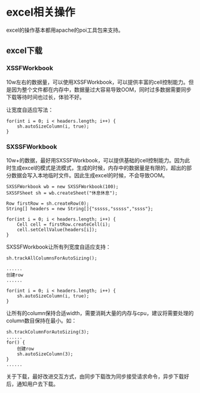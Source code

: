 # excel相关操作

excel的操作基本都用apache的poi工具包来支持。

## excel下载

### XSSFWorkbook
10w左右的数据量，可以使用XSSFWorkbook，可以提供丰富的cell控制能力。但是因为整个文件都在内存中，数据量过大容易导致OOM，同时过多数据需要同步下载等待时间也过长，体验不好。

让宽度自适应写法：
```
for(int i = 0; i < headers.length; i++) {
    sh.autoSizeColumn(i, true);
}
```

### SXSSFWorkbook
10w+的数据，最好用SXSSFWorkbook，可以提供基础的cell控制能力。因为此时生成excel的模式是流模式，生成的时候，内存中的数据量是有限的，超出的部分数据会写入本地临时文件。因此生成excel的时候，不会导致OOM。
```
SXSSFWorkbook wb = new SXSSFWorkbook(100);
SXSSFSheet sh = wb.createSheet("休息休息");

Row firstRow = sh.createRow(0);
String[] headers = new String[]{"sssss,"sssss","ssss"};

for(int i = 0; i < headers.length; i++) {
    Cell cell = firstRow.createCell(i);
    cell.setCellValue(headers[i]);
}
```

SXSSFWorkbook让所有列宽度自适应支持：
```
sh.trackAllColumnsForAutoSizing();

......
创建row
......

for(int i = 0; i < headers.length; i++) {
    sh.autoSizeColumn(i, true);
}
```
让所有的column保持合适width，需要消耗大量的内存与cpu，建议将需要处理的column数目保持在最小。如：
```
sh.trackColumnForAutoSizing(3);
......
for() {
    创建row
    sh.autoSizeColumn(3);
}
......
```

关于下载，最好改进交互方式，由同步下载改为同步接受请求命令，异步下载好后，通知用户去下载。